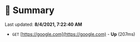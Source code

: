 # 📖 Summary
Last updated: **8/4/2021, 7:22:40 AM**

- `GET` [https://google.com](https://google.com) - **Up** (207ms)
